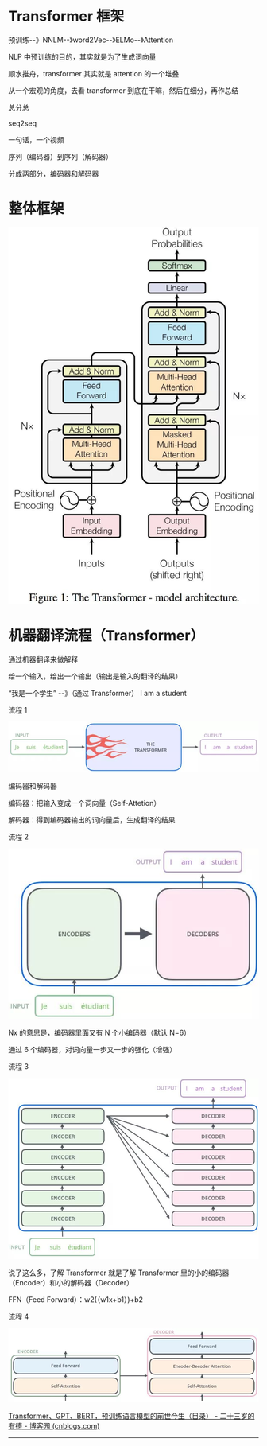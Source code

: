 # Transformer 框架

预训练--》NNLM--》word2Vec--》ELMo--》Attention

NLP 中预训练的目的，其实就是为了生成词向量

顺水推舟，transformer 其实就是 attention 的一个堆叠

从一个宏观的角度，去看 transformer 到底在干嘛，然后在细分，再作总结

总分总

seq2seq

一句话，一个视频

序列（编码器）到序列（解码器）

分成两部分，编码器和解码器

整体框架
====

![](../img/08-1.jpg)

机器翻译流程（Transformer）
===================

通过机器翻译来做解释

给一个输入，给出一个输出（输出是输入的翻译的结果）

“我是一个学生” --》（通过 Transformer） I am a student

流程 1

![](../img/08-2.jpg)

编码器和解码器

编码器：把输入变成一个词向量（Self-Attetion）

解码器：得到编码器输出的词向量后，生成翻译的结果

流程 2

![](../img/08-3.jpg)

Nx 的意思是，编码器里面又有 N 个小编码器（默认 N=6）

通过 6 个编码器，对词向量一步又一步的强化（增强）

流程 3

![](../img/08-4.jpg)

说了这么多，了解 Transformer 就是了解 Transformer 里的小的编码器（Encoder）和小的解码器（Decoder）

FFN（Feed Forward）：w2(（w1x+b1）)+b2

流程 4

![](../img/08-5.jpg)

[Transformer、GPT、BERT，预训练语言模型的前世今生（目录） - 二十三岁的有德 - 博客园 (cnblogs.com)](https://www.cnblogs.com/nickchen121/p/15105048.html)

---

